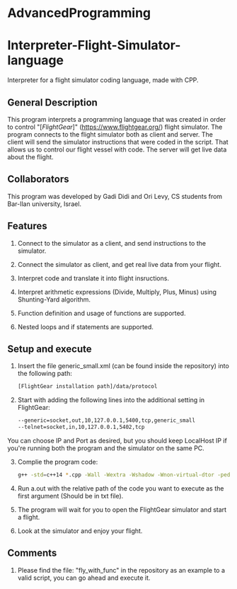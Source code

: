 # AdvancedProgramming
# Interpreter-Flight-Simulator-language
Interpreter for a flight simulator coding language, made with CPP. 

## General Description

This program interprets a programming language that was created in order to control "[_FlightGear_]" (https://www.flightgear.org/) flight simulator. 
The program connects to the flight simulator both as client and server.
The client will send the simulator instructions that were coded in the script. That allows us to control our flight vessel with code.
The server will get live data about the flight. 

## Collaborators

This program was developed by Gadi Didi and Ori Levy, CS students from Bar-Ilan university, Israel.


## Features

1. Connect to the simulator as a client, and send instructions to the simulator.

2. Connect the simulator as client, and get real live data from your flight.

3. Interpret code and translate it into flight insructions.

4. Interpret arithmetic expressions (Divide, Multiply, Plus, Minus) using Shunting-Yard algorithm.

5. Function definition and usage of functions are supported. 

6. Nested loops and if statements are supported.


## Setup and execute

1. Insert the file generic_small.xml (can be found inside the repository) into the following path:
    ```bash
    [FlightGear installation path]/‫‪data/protocol
    ```

2. Start with adding the following lines into the additional setting in FlightGear:

    ```bash
    --generic=socket,out,10,127.0.0.1,5400,tcp,generic_small
    --telnet=socket,in,10,127.0.0.1,5402,tcp
    ```
You can choose IP and Port as desired, but you should keep LocalHost IP if you're running both the program and the simulator on the same PC.

3. Complie the program code:

    ```bash
    g++ -std=c++14 *.cpp -Wall -Wextra -Wshadow -Wnon-virtual-dtor -pedantic -o a.out
    ```

4. Run a.out with the relative path of the code you want to execute as the first argument (Should be in txt file).

5. The program will wait for you to open the FlightGear simulator and start a flight.

6. Look at the simulator and enjoy your flight.

## Comments

1. Please find the file: "fly_with_func" in the repository as an example to a valid script, you can go ahead and execute it.

